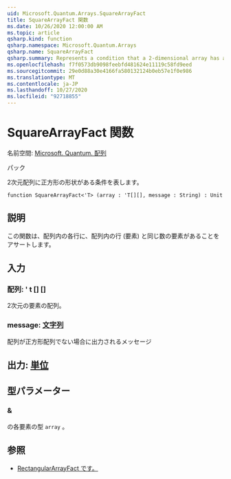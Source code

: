```yaml
---
uid: Microsoft.Quantum.Arrays.SquareArrayFact
title: SquareArrayFact 関数
ms.date: 10/26/2020 12:00:00 AM
ms.topic: article
qsharp.kind: function
qsharp.namespace: Microsoft.Quantum.Arrays
qsharp.name: SquareArrayFact
qsharp.summary: Represents a condition that a 2-dimensional array has a square shape
ms.openlocfilehash: f7f0573db9098feebfd481624e11119c58fd9eed
ms.sourcegitcommit: 29e0d88a30e4166fa580132124b0eb57e1f0e986
ms.translationtype: MT
ms.contentlocale: ja-JP
ms.lasthandoff: 10/27/2020
ms.locfileid: "92718855"
---
```

# <a name="squarearrayfact-function"></a>SquareArrayFact 関数

名前空間: [Microsoft. Quantum. 配列](xref:Microsoft.Quantum.Arrays)

パック [](https://nuget.org/packages/)


2次元配列に正方形の形状がある条件を表します。

```qsharp
function SquareArrayFact<'T> (array : 'T[][], message : String) : Unit
```


## <a name="description"></a>説明

この関数は、配列内の各行に、配列内の行 (要素) と同じ数の要素があることをアサートします。

## <a name="input"></a>入力

### <a name="array--t"></a>配列: ' t [] []

2次元の要素の配列。


### <a name="message--string"></a>message: [文字列](xref:microsoft.quantum.lang-ref.string)

配列が正方形配列でない場合に出力されるメッセージ



## <a name="output--unit"></a>出力: [単位](xref:microsoft.quantum.lang-ref.unit)



## <a name="type-parameters"></a>型パラメーター

### <a name="t"></a>&

の各要素の型 `array` 。

## <a name="see-also"></a>参照

- [RectangularArrayFact です。](xref:Microsoft.Quantum.Arrays.RectangularArrayFact)
